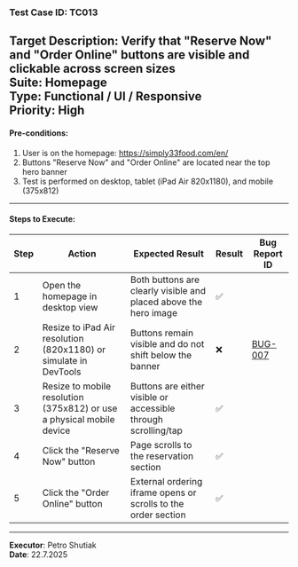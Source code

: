### Test Case ID: TC013  
**Target Description**: Verify that "Reserve Now" and "Order Online" buttons are visible and clickable across screen sizes  
**Suite**: Homepage  
**Type**: Functional / UI / Responsive  
**Priority**: High  
---

#### Pre-conditions:
1. User is on the homepage: https://simply33food.com/en/  
2. Buttons "Reserve Now" and "Order Online" are located near the top hero banner  
3. Test is performed on desktop, tablet (iPad Air 820x1180), and mobile (375x812)  

---

#### Steps to Execute:

| Step | Action | Expected Result | Result | Bug Report ID |
|------|--------|------------------|--------|----------------|
| 1 | Open the homepage in desktop view | Both buttons are clearly visible and placed above the hero image | ✅ |                |
| 2 | Resize to iPad Air resolution (820x1180) or simulate in DevTools | Buttons remain visible and do not shift below the banner | ❌ | <a href="https://github.com/shutiak/simply33-qa-portfolio/blob/main/bug-reports/bugs/bug7.md#bug-007-reserve-now-and-order-online-buttons-shift-below-hero-banner-on-ipad-air-820x1180">BUG-007</a>         |
| 3 | Resize to mobile resolution (375x812) or use a physical mobile device | Buttons are either visible or accessible through scrolling/tap | ✅ |                |
| 4 | Click the "Reserve Now" button | Page scrolls to the reservation section | ✅ |                |
| 5 | Click the "Order Online" button | External ordering iframe opens or scrolls to the order section | ✅ |                |

---

**Executor**: Petro Shutiak  
**Date**: 22.7.2025
